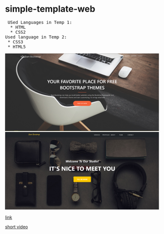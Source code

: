 # simple-template-web

<pre>
 USed Languages in Temp 1:
  * HTML
  * CSS2
Used language in Temp 2:
 * CSS3
 * HTML5
</pre>
![temp1](1aaaa.PNG)
![temp2](template2/image_2022-09-08_093139162.png)

[link](https://bright-torrone-0dd848.netlify.app)

[short video](https://drive.google.com/file/d/1390pOQEX8shiBN8kc-X7ljSiHF7uXKeG/view?usp=sharing)




